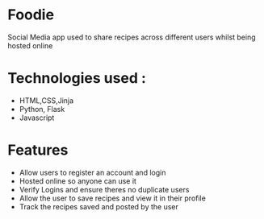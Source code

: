 # Foodie
Social Media app used to share recipes across different users whilst being hosted online

# Technologies used :
- HTML,CSS,Jinja
- Python, Flask
- Javascript

# Features
- Allow users to register an account and login
- Hosted online so anyone can use it
- Verify Logins and ensure theres no duplicate users
- Allow the user to save recipes and view it in their profile
- Track the recipes saved and posted by the user



